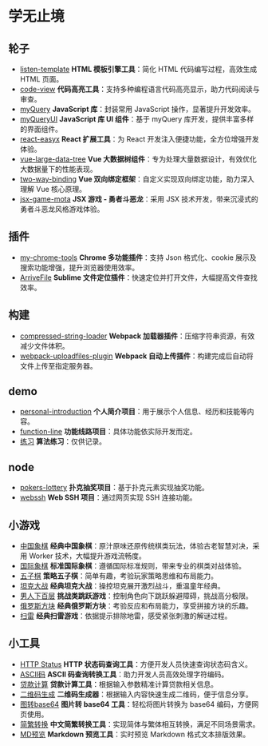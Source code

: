 # 学无止境
## 轮子
- [listen-template](https://listen80.github.io/listen-template/) <!-- 9001 -->
  **HTML 模板引擎工具**：简化 HTML 代码编写过程，高效生成 HTML 页面。
- [code-view](https://listen80.github.io/code-view/) <!-- 9002 -->
  **代码高亮工具**：支持多种编程语言代码高亮显示，助力代码阅读与审查。
- [myQuery](https://listen80.github.io/myQuery/) <!-- 9003 -->
  **JavaScript 库**：封装常用 JavaScript 操作，显著提升开发效率。
- [myQueryUI](https://listen80.github.io/myQuery-ui/) <!-- 9004 -->
  **JavaScript 库 UI 组件**：基于 myQuery 库开发，提供丰富多样的界面组件。
- [react-easyx](https://listen80.github.io/react-easyx/) <!-- 9005 -->
  **React 扩展工具**：为 React 开发注入便捷功能，全方位增强开发体验。
- [vue-large-data-tree](https://listen80.github.io/vue-large-data-tree/) <!-- 9006 -->
  **Vue 大数据树组件**：专为处理大量数据设计，有效优化大数据量下的性能表现。
- [two-way-binding](https://listen80.github.io/two-way-binding/) <!-- 9007 -->
  **Vue 双向绑定框架**：自定义实现双向绑定功能，助力深入理解 Vue 核心原理。
- [jsx-game-mota](https://listen80.github.io/jsx-game-canvas/) <!-- 9008 -->
  **JSX 游戏 - 勇者斗恶龙**：采用 JSX 技术开发，带来沉浸式的勇者斗恶龙风格游戏体验。

## 插件
- [my-chrome-tools](https://listen80.github.io/my-chrome-tools/)
  **Chrome 多功能插件**：支持 Json 格式化、cookie 展示及搜索功能增强，提升浏览器使用效率。
- [ArriveFile](https://listen80.github.io/ArriveFile/)
  **Sublime 文件定位插件**：快速定位并打开文件，大幅提高文件查找效率。

## 构建
- [compressed-string-loader](http://listen80.github.io/compressed-string-loader)
  **Webpack 加载器插件**：压缩字符串资源，有效减少文件体积。
- [webpack-uploadfiles-plugin](http://listen80.github.io/webpack-uploadfiles-plugin)
  **Webpack 自动上传插件**：构建完成后自动将文件上传至指定服务器。

## demo
- [personal-introduction](https://listen80.github.io/personal-introduction/)
  **个人简介项目**：用于展示个人信息、经历和技能等内容。
- [function-line](https://listen80.github.io/function-line/)
  **功能线路项目**：具体功能依实际开发而定。
- [练习](https://listen80.github.io/algorithm-practice)
  **算法练习**：仅供记录。

## node
- [pokers-lottery](https://listen80.github.io/pokers-lottery/)
  **扑克抽奖项目**：基于扑克元素实现抽奖功能。
- [webssh](https://listen80.github.io/webssh/)
  **Web SSH 项目**：通过网页实现 SSH 连接功能。

## 小游戏
- [中国象棋](https://listen80.github.io/small-games/games/chess_cn/)
  **经典中国象棋**：原汁原味还原传统棋类玩法，体验古老智慧对决，采用 Worker 技术，大幅提升游戏流畅度。
- [国际象棋](https://listen80.github.io/small-games/games/chess/)
  **标准国际象棋**：遵循国际标准规则，带来专业的棋类对战体验。
- [五子棋](https://listen80.github.io/small-games/games/gomoku/)
  **策略五子棋**：简单有趣，考验玩家策略思维和布局能力。
- [坦克大战](https://listen80.github.io/small-games/games/tank_battle/)
  **经典坦克大战**：操控坦克展开激烈战斗，重温童年经典。
- [男人下百层](https://listen80.github.io/small-games/games/man_down/)
  **挑战类跳跃游戏**：控制角色向下跳跃躲避障碍，挑战高分极限。
- [俄罗斯方块](https://listen80.github.io/small-games/games/tetris/)
  **经典俄罗斯方块**：考验反应和布局能力，享受拼接方块的乐趣。
- [扫雷](https://listen80.github.io/small-games/games/mine_sweeping/)
  **经典扫雷游戏**：依据提示排除地雷，感受紧张刺激的解谜过程。

## 小工具
- [HTTP Status](https://listen80.github.io/small-tools/tools/http_code.html)
  **HTTP 状态码查询工具**：方便开发人员快速查询状态码含义。
- [ASCII码](https://listen80.github.io/small-tools/tools/ascii_code.html)
  **ASCII 码查询转换工具**：助力开发人员高效处理字符编码。
- [贷款计算](https://listen80.github.io/small-tools/tools/loan.html)
  **贷款计算工具**：根据输入参数精准计算贷款相关信息。
- [二维码生成](https://listen80.github.io/small-tools/tools/qrcode.html)
  **二维码生成器**：根据输入内容快速生成二维码，便于信息分享。
- [图转base64](https://listen80.github.io/small-tools/tools/base64.html)
  **图片转 base64 工具**：轻松将图片转换为 base64 编码，方便网页使用。
- [简繁转换](https://listen80.github.io/small-tools/tools/simple_trandition.html)
  **中文简繁转换工具**：实现简体与繁体相互转换，满足不同场景需求。
- [MD预览](https://listen80.github.io/small-tools/tools/markdown.html)
  **Markdown 预览工具**：实时预览 Markdown 格式文本排版效果。


